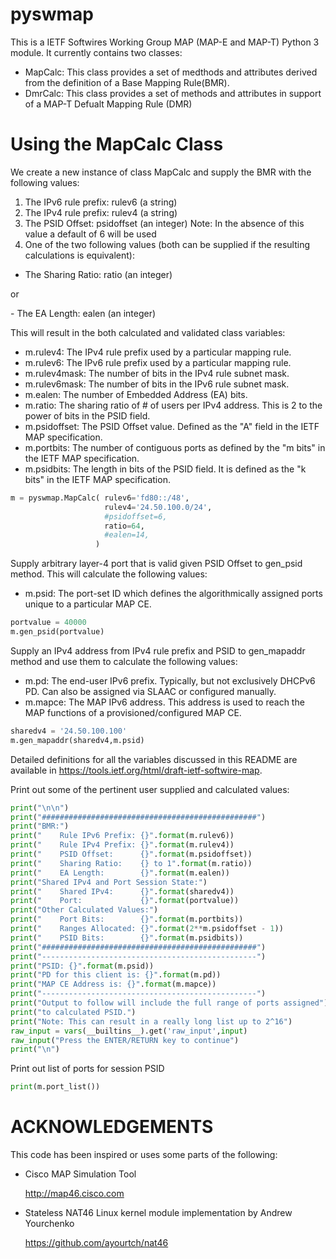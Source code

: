 pyswmap
=======

This is a IETF Softwires Working Group MAP (MAP-E and MAP-T) Python 3 module.  It currently contains two classes:

- MapCalc: This class provides a set of medthods and attributes derived from the definition of a Base Mapping Rule(BMR).
- DmrCalc: This class provides a set of methods and attributes in support of a MAP-T Defualt Mapping Rule (DMR)

Using the MapCalc Class
=======================

We create a new instance of class MapCalc and supply the BMR
with the following values:

1.  The IPv6 rule prefix: rulev6      (a string) 
2.  The IPv4 rule prefix: rulev4      (a string)
3.  The PSID Offset:      psidoffset  (an integer)
    Note: In the absence of this value a default of 6 will be used 
4.  One of the two following values (both can be supplied if the resulting
calculations is equivalent):

- The Sharing Ratio:    ratio       (an integer)
<p>or</p>
- The EA Length:        ealen       (an integer)
 
This will result in the both calculated and validated class variables:
- m.rulev4: The IPv4 rule prefix used by a particular mapping rule.
- m.rulev6: The IPv6 rule prefix used by a particular mapping rule.
- m.rulev4mask: The number of bits in the IPv4 rule subnet mask.
- m.rulev6mask: The number of bits in the IPv6 rule subnet mask.
- m.ealen: The number of Embedded Address (EA) bits.
- m.ratio: The sharing ratio of # of users per IPv4
address.  This is 2 to the power of bits in the PSID field.
- m.psidoffset: The PSID Offset value.  Defined as the
"A" field in the IETF MAP specification.
- m.portbits: The number of contiguous ports as defined
by the "m bits" in the IETF MAP specification.
- m.psidbits: The length in bits of the PSID field.  It
is defined as the "k bits" in the IETF MAP specification.
 
```python
m = pyswmap.MapCalc( rulev6='fd80::/48',
                     rulev4='24.50.100.0/24',
                     #psidoffset=6,
                     ratio=64,
                     #ealen=14,
                   )
```

Supply arbitrary layer-4 port that is valid given PSID Offset to 
gen_psid method.  This will calculate the following values:
- m.psid: The port-set ID which defines the
algorithmically assigned ports unique to
a particular MAP CE.

```python
portvalue = 40000
m.gen_psid(portvalue)
```

Supply an IPv4 address from IPv4 rule prefix and PSID to gen_mapaddr
method and use them to calculate the following values:

- m.pd: The end-user IPv6 prefix. Typically,
but not exclusively DHCPv6 PD.  Can
also be assigned via SLAAC or configured manually.
- m.mapce: The MAP IPv6 address.  This address
is used to reach the MAP functions
of a provisioned/configured MAP CE.
                                 
```python
sharedv4 = '24.50.100.100'
m.gen_mapaddr(sharedv4,m.psid)
```

Detailed definitions for all the variables discussed in this README
are available in https://tools.ietf.org/html/draft-ietf-softwire-map.

Print out some of the pertinent user supplied and calculated values:
```python
print("\n\n")
print("################################################")
print("BMR:")
print("    Rule IPv6 Prefix: {}".format(m.rulev6))
print("    Rule IPv4 Prefix: {}".format(m.rulev4))
print("    PSID Offset:      {}".format(m.psidoffset))
print("    Sharing Ratio:    {} to 1".format(m.ratio))
print("    EA Length:        {}".format(m.ealen))
print("Shared IPv4 and Port Session State:")
print("    Shared IPv4:      {}".format(sharedv4))
print("    Port:             {}".format(portvalue))
print("Other Calculated Values:")
print("    Port Bits:        {}".format(m.portbits))
print("    Ranges Allocated: {}".format(2**m.psidoffset - 1))
print("    PSID Bits:        {}".format(m.psidbits))
print("################################################")
print("------------------------------------------------")
print("PSID: {}".format(m.psid))
print("PD for this client is: {}".format(m.pd))
print("MAP CE Address is: {}".format(m.mapce))
print("------------------------------------------------")
print("Output to follow will include the full range of ports assigned")
print("to calculated PSID.")
print("Note: This can result in a really long list up to 2^16")
raw_input = vars(__builtins__).get('raw_input',input)
raw_input("Press the ENTER/RETURN key to continue")
print("\n")
```

Print out list of ports for session PSID

```python
print(m.port_list())
```

 
ACKNOWLEDGEMENTS
================

This code has been inspired or uses some parts of the following:

* Cisco MAP Simulation Tool

  http://map46.cisco.com

* Stateless NAT46 Linux kernel module implementation by Andrew Yourchenko

  https://github.com/ayourtch/nat46
